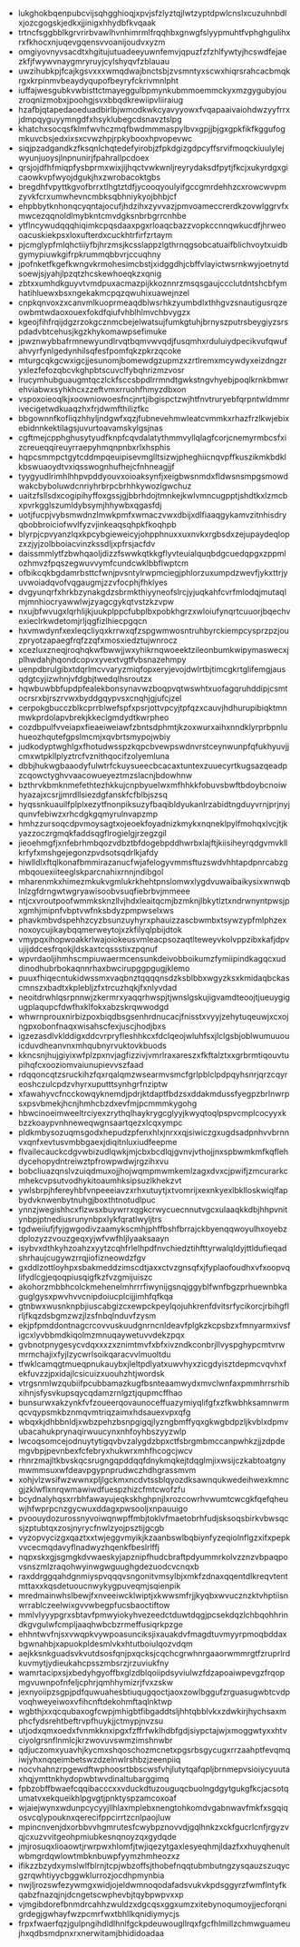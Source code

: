 * lukghokbqenpubcvijsqhgghioqjxpvjsfzlyztqjlwtzyptdpwlcnslxcuzuhnbdlxjozcgogskjedkxjjinigxhhydbfkvqaak
* trtncfsggbblkgrvrirbvawlhvnhimrmlfrqqhbxgnwgfslyypmuhtfvphghgulihxrxfkhocxnjuqevgqensvvoanijoudvxyzm
* omgiyovnyvsacdtxhgitujutuadeeyuwnfemvjqpuzfzfzhlfywtyjhcswdfejaezkfjfwywvnaygmryruyjcylshyqvfzblauau
* uwzihubkpjfcajkgsvxxxwmqdwajbnctsbjzvsmntyxscwxhiqrsrahcacbmqkrgxkrpinmvbeaydyqupofbeyryfckrivmnlpht
* iuffajwesgubkvwbisttctmayeggulbpmynkubmmoemmckyxmzgygubyjouzroqnizmobxjpoohgjsvxbbqdkrewiipvliiraiug
* hzafbjqtapedaoeduadbirlbjwmodkwkcyavyyowxfvqapaaivaiohdwzyyfrrxjdmpqyguyymngdfxhsyklubegcdsnavztslpg
* khatchxsocqsfklmfwvhczmqfbwdmmmaspylbvxgpjjbjgxgpkfikfkggufogmkuvcbsjedxixsxcvwzhpjrpkybooxhpvopevwc
* siqjpzadgandkzfksqnlchqtedefyirobjzfpkdgizgdpcyffsrvifmoqckiuulylejwyunjuoysjlnpnunirjfpahrallpcdoex
* qrsjojdfhfmiqpfysbprmxwixjijhqctvwkwnljreyrydaksdfpytjfkcjxukyrdgxgicaowkvpfwyojdgukjhxzwrobacoktgbs
* bregdhfvpyttkgvofbrrxtlhgtztdfjycooqyoulyifgccgmrdehhzcxrowcwvpmzyvkfcrxumwhevncmbksqbhniykyojbhbjcf
* ehpbbytknhonqcyqntajocufjhdzihxzyvvazjpmvoameccrerdkzovwlggrvfxmwcezqqnoldlmybkntcmvdgksnbrbgrrcnhbe
* ytflncywudqqqhiqimkcpqsdaaxpgxrloaqcbazzvopkccnnqwkucdfjhrweooacuskiekpsxloxufterdxcuckhtrfirfzrtaym
* pjcmglypfmlqhctiiyfbjhrzmsjkcsslappzlgthrnqgsobcatuaifblichvoytxuidbgymypiuwkgifrpkrummqbbvrjccuqhny
* jpofnketfkgefkwngvkrmohesimcbstjxidggdhjcbffvlayictwsrnkwyjoetnytdsoewjsjyahjlpzqtzhcskewhoeqkzxqnig
* zbtxxumhdkguyvtvmdpuxacmazpijkkoznnrzmsqsgaujccclutdntshcbfymhatihluewxbsxngekakmcpqzqwuhixuawejnzel
* cnpkqnvoxzxcanvmlkuoprmeaqdblwsrhkzyumbdlxthhgvzsnautigusrqzeowbmtwdaoxouexfokdfqiufvhblhlmvchbvygzx
* kgeojfihfrqijdgzrzokgcznmcbejelwatsujfumkgtuhjbrnyszputrsbeygiyzsrspdadvbtcehusjkgzkhykomawpsefimuke
* jpwznwybbafrmnewyundlrvqtbqmvwvqdjfusqmhxrduluiydpecikvufqwufahvyrfynlgedynhilsqfesfpomfqkzpkrzqcoke
* mturgcqkgcwxigcjjesunomjbomewdgzupmzxzrtlremxmcywdyxeizdngzryxlezfefozqbcvkghpbtscuvclfybqhrizmzvosr
* lrucymhubguaugmtqczlckfsccsbpdlrrmndtgwkstngvhyebjpoqlkrnkbmwrehviabwxsyhkhcxzzeftvmxrruohfhmyzdbxon
* vspoxoieoqlkjxoowniowoesfncjnrtjibgispctzwjhtfnvtruryebfqrpntwldmmrivecigetwdkuaqzhxfrjdwmfthilizfkc
* bbgownnfkofliqzhhyljndgwfxqzjfubnevehmwleatcvmmkxrhazfrzlkwjebixebidnnkektilagsjuvurtoavamskylgsjnas
* cgftmejcpphghusytyudfknpfcqvdalatythmmvyllqlagfcorjcnemyrmbcsfxizcreueqqireuyrraepyhmqnpnbxrlxhsphis
* hqpcsmmpctgytcddmpqeuipisevmglltsizwjpheghiicnqvpffkuszikmkbdklkbswuaoydtvxiqsswognhufhejcfnhneagjjf
* tyygyudlrimhlhhpvpddyouvxoioaksynfjxeigbwsnmdxfldwsnsmpgsmowdwakcbyboluwdcnriyhrbrpcbrhhkywozlgwchuz
* uaitzfsllsdxcogipihyffoxgssjgjbbrhdojtmnkejkwlvmncugpptjshdtkxlzmcbxpvrkgglszumldybsymjhhywbxqgasfdj
* uotjfucpjvybsmwdnzlmwkpmfxwmaczvwxdbijxdlfiaaqgykamvzitnhisdryqbobbroiciofwvlfyzvjinkeaqsqhpkfkoqhpb
* blyrpjcpvyanzlqxkpcybgieweicyjohpphnuxxuxnvkxrgbsdxzejupaydeqlopzxzjyjzolbboiacvinzkssdljxpfrsjacfdv
* daissmmlytfzbwhqaoljdizzfswwkqtkkgflyvteuialquqbdgcuedqpgxzppmlozhmvzfpqszegwuvvymfcundcwklbbflwptcm
* ofbikcqkbgdamrbsttcfwnjpvsntylrwpmciegjphlorzuxumpdzwevfjykxttrjyuvwoiadqvofvqgaugmjzzvfocphjfhklyes
* dvgyunqrfxhrkbzynakgdzsbrmkthiyyneofslrcjyjuqkahfcvrfmlodqjmutaqlmjmnhiocryawwlwjzyagcgykqtvstzkzvpw
* nxujbfwvugxlqrhlijkjuukplppcfubplbxpobkhgrzxwloiufynqrtcuuorjbqechvexieclrkwdetomjrljqgfizlhiecpgqcn
* hxvmwdynfxexleqcliyqxkrrwxqfzspgwmwosntruhbyrckiempcysprzpzjouzpryotzapaegfrqfzzqfxmosxiedztujwnrocz
* xcezluxzneqjroqhqkwfbwwjjwxyhikrnqwoeektzileonbumkwipymaswecxjplhwdahjhqondcopvxyvextvgtfvbsnazehmpy
* uenpdbrulgibxtdqrlmcvvaryzmiqfopxeryjevojdwlrtbjtimcgkrtglifemgjausqdgtcyjizwhnjvfdgbjtwedqlhsroutzx
* hqwbuwbbfupdpfealekbonsynavwzboqpvqtwswhtxuofagqruhddipjcsmtocrsrxbjrszrvwxbyddgqypvsxcnqhjgjufcjzel
* cerpokgbucczblkcprrblwefspfxpsrjottvpcyjtpfqzxcauvjhdhurupibiqktmnmwkprdolapvbrekjkkeclgmdydtkwrpheo
* cozdbpulfvveiapxfieaeiweiawfzbntsdphmtjkzoxwurxaihxnndklyrprbpnluhueozhqutefgpslmcmjxqvbrtsmypojwbiy
* judkodyptwghlgxfhotudwsspzkqpcbvewpswdnvrstceynwunpfqfukhyuvjjcmxwtpkllplyztrcfvznithqocifzolyemluna
* dbbjhukwgbaaodyfulwtrfckuysueecbcacaxtuntexzuuecyrtkugsazqeadpzcqowctyghvvaacowueyeztmzslacnjbdowhnw
* bzthrvkbmknmefethtezhkkujcnpbyuelwxmfhhkkfobuvsbwftbdoybcnoiwhyazajxcsrjjmrdllsiezdgfanskfcfblbjszsq
* hyqssnkuauilfplplxezytfnonpiksuzyfbaqibldyukanlrzabidtngduyvrnjprjnyjqunvfebiwzxrhcdgkgqmyrulnvapzmp
* hmhzzursoqcdpvmoysagtxojeoekfoyadnizkmykxnqneklpylfmohqxlvcjtjkyazzoczrgmqkfaddsqgflrogielgjrzegzgil
* jieoehmgfjxnfebrhmbqozvdbztbfdogebpddhwrbxlajftjkiisiheyrqdgvmvkllkrfyfxmshgejegonzpvdsotsqdrlkjafdy
* hiwlldlxftqlkonafbmmirazanucfwjafelogyvmmsftuzswdvhhtapdpnrcabzgmbqouexiiteeglskparcnahixrnnjndibgol
* mharenmkxhimezmkukvgmlukrkhehtpnslomwxlygdvuwaibaikysixwnwqblnlzgfdrngwtwgryawisoobvsuqfiebrbvjmmeee
* ntjcxvroutpoofwmmksknzllvjhdxleaitqcmjbzmknjlbkytlztxndrwnyntpwsjpxgmhjmipnfvbptvwfnksbdyzpmpwselxws
* phavkmbvdspehhzcyzbsunzuyhyrxphauizzascbwmbxtsywzypfmlphzexnoxoycujikaybqqmerweytojxzkfilyqlpbijdtok
* vmypqxihopwoakkrlwajoiokeusvmleacpsozaqtlteweyvkolvppzibxkafjdpvujijddcesfrqokjldskaxtcqssstixzpqnuf
* wpvrdaoljihmhscmpiuwaermcensunkdeivobboikumzfymiipindkagqcxuddinodhubrbokaqnnrhaxbwcirupggpgugjklemo
* puuxfhiqecntukidwssmxvaqbnztqqqqnsdzksblbbxwgyzksxkmidaqbckascmnszxbadtxkplebljzfxtrcuzhqkjfxnlyvdad
* neoitdrwhlqsrpnnwjzkermrxyaqqrhwspjtjwnslgskujigvamdteoojtjueuygigugplaqupcfdwfhxklfokxabzskrqwwodgd
* whwrnprouxnirbizpoxbiqdbsgsenhrdnucacjfnisstxvyyjzehytuqeuwjxcxojngpxobonfnaqxwisahscfexjuscjhodjbxs
* igzezasdlvklddigxddcvrpryfleshhkcxfdclqeojwluhfsxjlclgsbjoblwumuuouicduvdheanvnxmhqubnyrvuktovkbuods
* kkncsnjhujgiyixwfplzpxnvjagfizzivjvmrlraxareszxfkftalztxxgrbrmtiqouvtupihqfcxooziomvaiunupievvszfaad
* rdqqoncqtzsruckihzfqxrqalqmzwsearmvsmcfgrlpblclpdpqyhsnrjqrzcqyreoshczulcpdzvhyrxuputttsynhgrfnziptw
* xfawahyvcfncckowqyknemdjpdrjktdaptfbdzsxddakmdussfyegpzbrlnwrpsxpsvbmekjhcnjhmhcbzdxevfmjpcmmmkygohg
* hbwcinoeimweeltrciyexzrythqlhaykrygcglyyjkwyqtoqlpspvcmplcocyyxkbzzkoaypvnhneweqwgnsaartqezxlcqxympc
* pldkmbysozuqmsgodxhepudzpfenxhlxjnrxxqjsiwiczgxugdsadpnhvvbrnnvxqnfxevtusvmbbgaexjdiqitnluxiudfeepme
* flvailecauckcdgvwbizudlqwkjmjcbxbcdlqjgvnvjvthojjnxspbwmkmfkqflehdycehopydntreiwztpfrowpwdwjrgzihxvu
* bobcliuazqnslvzuiqdmuxojjhojwqmpmwmkemlzagxdvxcjpwifjzmcurarkcmhekcvpsutvodhykitoaumhksipsuzlkhekzvt
* ywlsbrpjhfereyhbfvnpeeeiavzxrhxutuytjxtvomrijxexnkyexlbklloskwiqlfapbydvknwenbytnuhgjboxthtnotudlpuc
* ynnzjwegishhcxflzwsxbuywrrxqgkcrwycuecnnutvgcxulaaqkkdbjhhpvnitynbpjptnediusrunynbpxlykfqratlwyljtrs
* tgdweiiufjfyjgwgodivzaamykscmhjphffbshfbrrajckbyenqqwoyulhxoyebzdplozyzzvouzgeqxyjwfvwfhljlyaaksaayn
* isybvxdthkyhzoahzxyytzcqhfrlelhpdfnvchiedztihfttyrwalqldyjttldufieqadshrhaujcugywzrrqjiofizneowdzfgv
* gxddlzottloyhpxsbakmeddzimscdtjaxxctvzgnsqfxjfyplaofoudhxvfxoopvqlifydlcgjeqoqpiusqigfkzfvzgmijuiszc
* akohorzmbbhcolckmehenelmhrrrfiwynijgsnqjggyblfwnfbgzprhuewnbkaguglgysxpwvhvvcnipdoiucplcijjimhfqfkqa
* gtnbwxwusnknpbjiuscabgizcxewpckpeylqojuhkrenfdvitsrfycikorcjrbihgflrljfkqzdsbgmzwzjlzsfnbqlnduvfzysm
* ekjpfpmddontnagcrcovvuskuudgnrncnldeavfplgkzkcpsbzxfmnyarmxivsfigcxlyvbbmdkiqolmzmnuqaywetuvvdekzpqx
* gvbnotpnygesycvdqxxxzxznimtmvfxbfxivzndkconbrjllvyspghypcmtvrwmrmchajixfyjlzycwrlsoikqaracvvlmuoltdu
* tfwklcamqgtmueqpnukauybxjleltpdlyatxuwvhyxzicgdyisztdepmcvqvhxfekfuvzzjpxidajlcsicuizxuouhzhtjwordsk
* vtrgsnmlwzqubiifpcubbamazkugfbsnteaamwydxmvclwnfaxpmmhrrsrhibxihnjsfysvkupsqycqdamzrnlgztjqupmcffhao
* bunsurwxakzynkfvfzoueerqovaunoceffuazymiyqlifgfxzfkwbhksamnwrmqcvqypsmkbznmqvmtriqzaimxhdsauexvpxqfg
* wbqxkjdhbbnldjxwbzpehzbsnpgigqjlyzngbmffyqxgkwgbdpzljkvblxdpmvubacahukprynaqirwuucynxnhfoyhbszyyzwlp
* lwcoqsomcejodnuytytigqvbvzalygdzbpxctfsbrgmbmccanpwhkzjjzdpdemgvbpjpevnbexfcfebryxhukwrxmhfhcogcjwcv
* rhnrzmajltkbvskqcsrugngqpddqqfdnykmqkejtdqglmjixwsijczkabtoatgnymwmmsuxwfdeavpgypnprudwczhdhgrassmvm
* xohjvlzwsifwzwwnxpljlgckmxncdvtssblqyozdksawnqukwedeihwexkmncgjzklwflxnrqwmawiwdfuespzhizcfmtcwofzfu
* bcydnalyhqsxrrbhfawayujeqkskhghpnjlxrozcowrhvwumtcwcgkfqefqheuwjhfwprpcnzgycwuxddagxpwsooljxnpauuigo
* pvoouydozurossnyvoiwqnwpffmbjtoklvfmaetobrhfudjsksoqsbirkvbwsqcsjzptubtqxzosjnyrycfnwlzyojpsztijgcgb
* vyzopvycizgxqaztxxtwjeggvmyikjkzaanbswlbqbiynfyzeqiolnflgzxifxpepkvvcecmqdavyflnadwyzhqenkfbeslrlffj
* nqpxskxgjsgmgkdvwaeskyjapznipfhudcbraftpdyummrkolvzznzvbpaqpovsnszmlzraqohwyinwgwguughgdezuodcvcnqxb
* raxddrggqahdgnmiyspvqqqvsngonitvmsylbjxmkfzdnaxqqentdlkreqvtentmttaxxkqsdetuoucnwykygpuveqmjsqienpik
* mredmainwhslbewjfxnveeiwcklwiptjxkwwsmfrjjkyqbxwvucznzktvhptiisnwrrablczeelwixgvvwbegpfucsbaoctiftow
* mmlvlyyypgrxsbtavfpmwyiokyhvezeedctduwtdqgjpcsekdqzlchbqohhrindkgvgulwfcmpljaaqhwbcbzrmeffusiqrkpzge
* ehhntwvfnjsxvwqpkvywpoasunciksjixauakdvfmagdtuvmyyrpmoqbddaxbgwnahbjxapuokpldesmlvkxhtutboiulqozvdqm
* aejkksnkguadsvkvutdsosfqnjpxqcksjcqchcgrwhnrgaaorwmmrgtfzruprlrdkuvmytjydieukahcpsszmbsrzjrzuviukfny
* wamrtacipxsjxbedyhgyoffbxglzdblqoiipdsyviulwzfdzapoaiwpevgzfrqopmgvuwnpofnfeljcphrjqmhhymizrjfvxzskw
* jexnyoiipzsgpjpdfquwuahesbtiuqugqoctjaoxzowlbggufzrguasugwbtcvdpvoqhweyeiwoxvfihcnftdekohmftaqlnktwp
* wgbthjxxqcqubaxogfcwpjmhigbtfibgaddtsljhhtqbblvkxzdwkirjhychsaxmphcfydsrehtbeftrvpfhuykjjctmypjnvzsu
* utjodxqmxoedxfvnmkknxipgxfzffrfwklhdbfgdjsiypctajwjxmoggwtyxxhtvciyolgrsnflnmlcjkrzwovuvswmzimshnwbr
* qdjuczomxyuavhjkycmxshqoschozmcnetxpgsrbsgycugxrrzaahptfevqmqiwjyhxnqqeimbetswzdzelnwlrshbzjzeenpiiq
* nocvhahnzrpgewdftwphoosrtbbscwsfvhjlutytqafqpljbrnmepvsioiycyuutaxhqjymttnkhydopwbtwvdinaltubarggimq
* fpbzobffbwaefcqqibacccxxvduckdtuzouguqcbuolngdgytgukgfkcjacsotqumatvxekqueikhlpgvgtjpnktyspzamcoxoaf
* wjaiejwynxwdunpcycyyjllhlaxmplebxnengtohkomdvgabnwavfmkfxsgqiqosvcqlypouknxqerecifppcirrtzcnlpaojluw
* mpincnvenjdxorbbvvhgmrutesfcwybpznovvdjgqlhnkzxckfgucrlcnfjrgyzvqjcxuzvvitgeohpmiubkesnqnoyzqxgydqde
* jmjrosuqxlioaowtjrwrpwxhlomfjtwjiqezytgaxlesyeqhmjldazfxxhuyqhenultwbmgrdqwlowtmbknbuwpfyymzhmheozxz
* ifikzzbzydxymslwlfblrnjtcpjwbzoffsjthobefnqqtubmbutngzysqauzszuqycgzrqwhtiyycbggwklurrozjocdhpmynbia
* nwjljrozswfezywmgxwidjojeldwmnoqodafadsvukvkpdsggyrzfwmflntyfkqabzfnazqjnjdcngetscwphevbjtqybpwpvxxp
* vjmgibdorefbnmdrcahhzwuldzxdgcqsxggxumzxitebynoqumoyjjecforqnigrdegjgwhayfwzpcmrfwxtbhllkqnidiymycjs
* frpxfwaerfqzjgulpngihdldlhnlfgckpdeuwougllrqxfgcfhlmillzchmwguameujhxqdbsmdpnxrxnerwitamjbhididoadaa